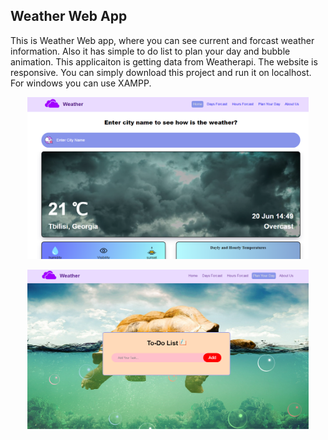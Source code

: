 ## Weather Web App

This is Weather Web app, where you can see current and forcast weather information. Also it has simple to do list to plan your day and bubble animation. This applicaiton is getting data from Weatherapi. The website is responsive. You can simply download this project and run it on localhost. For windows you can use XAMPP.

<p align="center">
  <img src="mainpage.png" width="450" title="hover text">
</p>
<p align="center">
  <img src="todolist.png" width="450" title="hover text">
</p>

